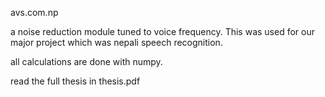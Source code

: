 avs.com.np

a noise reduction module tuned to voice frequency. This was used for our major project which was nepali speech recognition.

all calculations are done with numpy.

read the full thesis in thesis.pdf